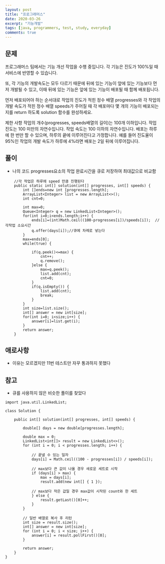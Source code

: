 ```yaml
---
layout: post
title: "프로그래머스"
date: 2020-03-26
excerpt: "기능개발"
tags: [java, programmers, test, study, everyday]
comments: true
---
```


## 문제
프로그래머스 팀에서는 기능 개선 작업을 수행 중입니다. 각 기능은 진도가 100%일 때 서비스에 반영할 수 있습니다.

또, 각 기능의 개발속도는 모두 다르기 때문에 뒤에 있는 기능이 앞에 있는 기능보다 먼저 개발될 수 있고, 이때 뒤에 있는 기능은 앞에 있는 기능이 배포될 때 함께 배포됩니다.

먼저 배포되어야 하는 순서대로 작업의 진도가 적힌 정수 배열 progresses와 각 작업의 개발 속도가 적힌 정수 배열 speeds가 주어질 때 각 배포마다 몇 개의 기능이 배포되는지를 return 하도록 solution 함수를 완성하세요.

제한 사항
작업의 개수(progresses, speeds배열의 길이)는 100개 이하입니다.
작업 진도는 100 미만의 자연수입니다.
작업 속도는 100 이하의 자연수입니다.
배포는 하루에 한 번만 할 수 있으며, 하루의 끝에 이루어진다고 가정합니다. 예를 들어 진도율이 95%인 작업의 개발 속도가 하루에 4%라면 배포는 2일 뒤에 이루어집니다.

## 풀이
* 나의 코드 progresses요소의 작업 완료시간을 큐로 저장하여 최대값으로 비교함


```
	//각 작업은 하루에 speed 만큼 진행된다
	public static int[] solution(int[] progresses, int[] speeds) {
        int []ends=new int [progresses.length];
        ArrayList<Integer> list = new ArrayList<>();
        int cnt=0;
        
        int max=0;
        Queue<Integer> q = new LinkedList<Integer>();
        for(int i=0;i<ends.length;i++) {
        	ends[i]=(int)Math.ceil((100-progresses[i])/speeds[i]);	// 각작업 소요시간  		
        	q.offer(days[i]);//큐에 차례로 넣는다
        }
        max=ends[0];
        while(true) {
        	
        	if(q.peek()<=max) {
        		cnt++;
        		q.remove();
        	}else {
        		max=q.peek();
        		list.add(cnt);
        		cnt=0;
        	}
        	if(q.isEmpty()) {
        		list.add(cnt);
        		break;
        	}
        }
        int size=list.size();
        int[] answer = new int[size];
        for(int i=0; i<size;i++) {
        	answer[i]=list.get(i);
        }
        return answer;
    }
```


## 애로사항
* 이유는 모르겠지만 11번 테스트만 자꾸 통과하지 못했다


## 참고
* 큐를 사용하지 않은 비슷한 풀이를 찾았다


```
import java.util.LinkedList;

class Solution {

	public int[] solution(int[] progresses, int[] speeds) {

		double[] days = new double[progresses.length];

		double max = 0;
		LinkedList<int[]> result = new LinkedList<>();
		for (int i = 0; i < progresses.length; i++) {

			// 끝낼 수 있는 일자
			days[i] = Math.ceil((100 - progresses[i]) / speeds[i]);

			// max보다 큰 값이 나올 경우 새로운 세트로 시작
			if (days[i] > max) {
				max = days[i];
				result.add(new int[] { 1 });

			// max보다 작은 값일 경우 max값이 시작된 count와 한 세트
			} else {
				result.getLast()[0]++;
			}
		}

		// 일반 배열로 복사 후 리턴
		int size = result.size();
		int[] answer = new int[size];
		for (int i = 0; i < size; i++) {
			answer[i] = result.pollFirst()[0];
		}

		return answer;
	}
}
```
